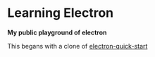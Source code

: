 # Learning Electron
**My public playground of electron**

This begans with a clone of [electron-quick-start](README-electron-quick-start.md)